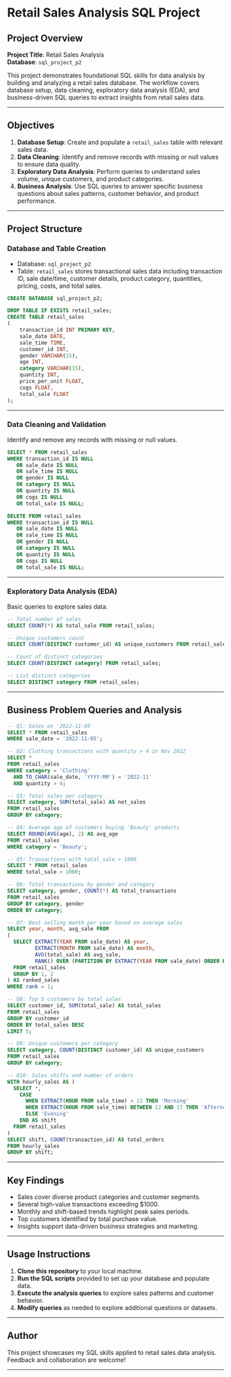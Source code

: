
# Retail Sales Analysis SQL Project

## Project Overview

**Project Title**: Retail Sales Analysis  
**Database**: `sql_project_p2`

This project demonstrates foundational SQL skills for data analysis by building and analyzing a retail sales database. The workflow covers database setup, data cleaning, exploratory data analysis (EDA), and business-driven SQL queries to extract insights from retail sales data.

---

## Objectives

1. **Database Setup**: Create and populate a `retail_sales` table with relevant sales data.
2. **Data Cleaning**: Identify and remove records with missing or null values to ensure data quality.
3. **Exploratory Data Analysis**: Perform queries to understand sales volume, unique customers, and product categories.
4. **Business Analysis**: Use SQL queries to answer specific business questions about sales patterns, customer behavior, and product performance.

---

## Project Structure

### Database and Table Creation

- Database: `sql_project_p2`  
- Table: `retail_sales` stores transactional sales data including transaction ID, sale date/time, customer details, product category, quantities, pricing, costs, and total sales.

```sql
CREATE DATABASE sql_project_p2;

DROP TABLE IF EXISTS retail_sales;
CREATE TABLE retail_sales
(
    transaction_id INT PRIMARY KEY,
    sale_date DATE,
    sale_time TIME,
    customer_id INT,
    gender VARCHAR(15),
    age INT,
    category VARCHAR(15),
    quantity INT,
    price_per_unit FLOAT,
    cogs FLOAT,
    total_sale FLOAT
);
```

---

### Data Cleaning and Validation

Identify and remove any records with missing or null values.

```sql
SELECT * FROM retail_sales
WHERE transaction_id IS NULL
   OR sale_date IS NULL
   OR sale_time IS NULL
   OR gender IS NULL
   OR category IS NULL
   OR quantity IS NULL
   OR cogs IS NULL
   OR total_sale IS NULL;

DELETE FROM retail_sales
WHERE transaction_id IS NULL
   OR sale_date IS NULL
   OR sale_time IS NULL
   OR gender IS NULL
   OR category IS NULL
   OR quantity IS NULL
   OR cogs IS NULL
   OR total_sale IS NULL;
```

---

### Exploratory Data Analysis (EDA)

Basic queries to explore sales data.

```sql
-- Total number of sales
SELECT COUNT(*) AS total_sale FROM retail_sales;

-- Unique customers count
SELECT COUNT(DISTINCT customer_id) AS unique_customers FROM retail_sales;

-- Count of distinct categories
SELECT COUNT(DISTINCT category) FROM retail_sales;

-- List distinct categories
SELECT DISTINCT category FROM retail_sales;
```

---

## Business Problem Queries and Analysis

```sql
-- Q1: Sales on '2022-11-05'
SELECT * FROM retail_sales
WHERE sale_date = '2022-11-05';

-- Q2: Clothing transactions with quantity > 4 in Nov 2022
SELECT *
FROM retail_sales
WHERE category = 'Clothing' 
  AND TO_CHAR(sale_date, 'YYYY-MM') = '2022-11'
  AND quantity > 4;

-- Q3: Total sales per category
SELECT category, SUM(total_sale) AS net_sales
FROM retail_sales
GROUP BY category;

-- Q4: Average age of customers buying 'Beauty' products
SELECT ROUND(AVG(age), 2) AS avg_age
FROM retail_sales
WHERE category = 'Beauty';

-- Q5: Transactions with total_sale > 1000
SELECT * FROM retail_sales
WHERE total_sale > 1000;

-- Q6: Total transactions by gender and category
SELECT category, gender, COUNT(*) AS total_transactions
FROM retail_sales
GROUP BY category, gender
ORDER BY category;

-- Q7: Best selling month per year based on average sales
SELECT year, month, avg_sale FROM
(
  SELECT EXTRACT(YEAR FROM sale_date) AS year, 
         EXTRACT(MONTH FROM sale_date) AS month,
         AVG(total_sale) AS avg_sale,
         RANK() OVER (PARTITION BY EXTRACT(YEAR FROM sale_date) ORDER BY AVG(total_sale) DESC) AS rank
  FROM retail_sales
  GROUP BY 1, 2
) AS ranked_sales
WHERE rank = 1;

-- Q8: Top 5 customers by total sales
SELECT customer_id, SUM(total_sale) AS total_sales
FROM retail_sales
GROUP BY customer_id
ORDER BY total_sales DESC
LIMIT 5;

-- Q9: Unique customers per category
SELECT category, COUNT(DISTINCT customer_id) AS unique_customers
FROM retail_sales
GROUP BY category;

-- Q10: Sales shifts and number of orders
WITH hourly_sales AS (
  SELECT *,
    CASE
      WHEN EXTRACT(HOUR FROM sale_time) < 12 THEN 'Morning'
      WHEN EXTRACT(HOUR FROM sale_time) BETWEEN 12 AND 17 THEN 'Afternoon'
      ELSE 'Evening'
    END AS shift
  FROM retail_sales
)
SELECT shift, COUNT(transaction_id) AS total_orders
FROM hourly_sales
GROUP BY shift;
```

---

## Key Findings

- Sales cover diverse product categories and customer segments.
- Several high-value transactions exceeding $1000.
- Monthly and shift-based trends highlight peak sales periods.
- Top customers identified by total purchase value.
- Insights support data-driven business strategies and marketing.

---

## Usage Instructions

1. **Clone this repository** to your local machine.
2. **Run the SQL scripts** provided to set up your database and populate data.
3. **Execute the analysis queries** to explore sales patterns and customer behavior.
4. **Modify queries** as needed to explore additional questions or datasets.

---

## Author

This project showcases my SQL skills applied to retail sales data analysis. Feedback and collaboration are welcome!

---
